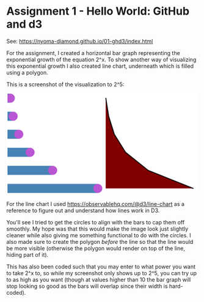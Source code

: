 Assignment 1 - Hello World: GitHub and d3  
===

See: https://nyoma-diamond.github.io/01-ghd3/index.html

For the assignment, I created a horizontal bar graph representing the exponential growth of the equation 2^x. To show another way of visualizing this exponential growth I also created line chart, underneath which is filled using a polygon.

This is a screenshot of the visualization to 2^5:

![Screenshot of visualization](./image.png)

For the line chart I used https://observablehq.com/@d3/line-chart as a reference to figure out and understand how lines work in D3.

You'll see I tried to get the circles to align with the bars to cap them off smoothly. My hope was that this would make the image look just slightly cleaner while also giving me something functional to do with the circles. I also made sure to create the polygon *before* the line so that the line would be more visible (otherwise the polygon would render on top of the line, hiding part of it).

This has also been coded such that you may enter to what power you want to take 2^x to, so while my screenshot only shows up to 2^5, you can try up to as high as you want (though at values higher than 10 the bar graph will stop looking so good as the bars will overlap since their width is hard-coded).
